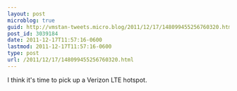 ```yaml
---
layout: post
microblog: true
guid: http://vmstan-tweets.micro.blog/2011/12/17/148099455256760320.html
post_id: 3039184
date: 2011-12-17T11:57:16-0600
lastmod: 2011-12-17T11:57:16-0600
type: post
url: /2011/12/17/148099455256760320.html
---
```

I think it's time to pick up a Verizon LTE hotspot.
